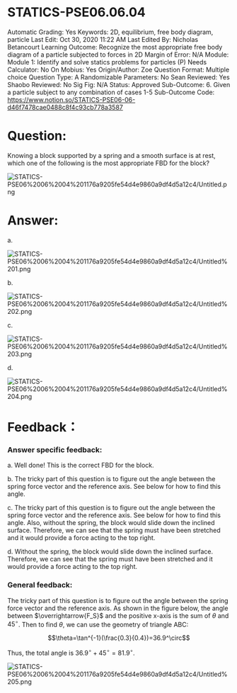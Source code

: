 # STATICS-PSE06.06.04

Automatic Grading: Yes
Keywords: 2D, equilibrium, free body diagram, particle
Last Edit: Oct 30, 2020 11:22 AM
Last Edited By: Nicholas Betancourt
Learning Outcome: Recognize the most appropriate free body diagram of a particle subjected to forces in 2D
Margin of Error: N/A
Module: Module 1: Identify and solve statics problems for particles (P)
Needs Calculator: No
On Mobius: Yes
Origin/Author: Zoe
Question Format: Multiple choice
Question Type: A
Randomizable Parameters: No
Sean Reviewed: Yes
Shaobo Reviewed: No
Sig Fig: N/A
Status: Approved
Sub-Outcome: 6. Given a particle subject to any combination of cases 1-5
Sub-Outcome Code: https://www.notion.so/STATICS-PSE06-06-d46f7478cae0488c8f4c93cb778a3587

# Question:

Knowing a block supported by a spring and a smooth surface is at rest, which one of the following is the most appropriate FBD for the block?

![STATICS-PSE06%2006%2004%201176a9205fe54d4e9860a9df4d5a12c4/Untitled.png](STATICS-PSE06%2006%2004%201176a9205fe54d4e9860a9df4d5a12c4/Untitled.png)

# Answer:

a.

![STATICS-PSE06%2006%2004%201176a9205fe54d4e9860a9df4d5a12c4/Untitled%201.png](STATICS-PSE06%2006%2004%201176a9205fe54d4e9860a9df4d5a12c4/Untitled%201.png)

b.

![STATICS-PSE06%2006%2004%201176a9205fe54d4e9860a9df4d5a12c4/Untitled%202.png](STATICS-PSE06%2006%2004%201176a9205fe54d4e9860a9df4d5a12c4/Untitled%202.png)

c.

![STATICS-PSE06%2006%2004%201176a9205fe54d4e9860a9df4d5a12c4/Untitled%203.png](STATICS-PSE06%2006%2004%201176a9205fe54d4e9860a9df4d5a12c4/Untitled%203.png)

d. 

![STATICS-PSE06%2006%2004%201176a9205fe54d4e9860a9df4d5a12c4/Untitled%204.png](STATICS-PSE06%2006%2004%201176a9205fe54d4e9860a9df4d5a12c4/Untitled%204.png)

# Feedback：

### Answer specific feedback:

a. Well done! This is the correct FBD for the block.

b. The tricky part of this question is to figure out the angle between the spring force vector and the reference axis. See below for how to find this angle.

c. The tricky part of this question is to figure out the angle between the spring force vector and the reference axis. See below for how to find this angle. Also, without the spring, the block would slide down the inclined surface. Therefore, we can see that the spring must have been stretched and it would provide a force acting to the top right. 

d. Without the spring, the block would slide down the inclined surface. Therefore, we can see that the spring must have been stretched and it would provide a force acting to the top right. 

### General feedback:

The tricky part of this question is to figure out the angle between the spring force vector and the reference axis. As shown in the figure below,  the angle between $\overrightarrow{F_S}$ and the positive x-axis is the sum of $\theta$ and $45^\circ$.  Then to find $\theta$, we can use the geometry of triangle ABC:

$$\theta=\tan^{-1}(\frac{0.3}{0.4})=36.9^\circ$$

Thus, the total angle is $36.9^\circ+45^\circ=81.9^\circ$.

![STATICS-PSE06%2006%2004%201176a9205fe54d4e9860a9df4d5a12c4/Untitled%205.png](STATICS-PSE06%2006%2004%201176a9205fe54d4e9860a9df4d5a12c4/Untitled%205.png)